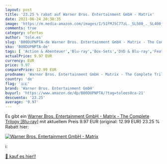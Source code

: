 ```yaml
---
layout: post
title: '23.25 % rabat auf Warner Bros. Entertainment GmbH - Matrix'
date: 2021-06-24 20:38:35
image: 'https://m.media-amazon.com/images/I/51FMJ5C77zL._SL500_._SL400_.jpg'
comments: true
category: ofertas
author: 'tole.es'
slug: 'B00DUPNPTA-de Warner Bros. Entertainment GmbH - Matrix - The Complete...'
sku: 'B00DUPNPTA-de'
tags: [ 'Action & Abenteuer','Blu-ray','Box-Sets','DVD & Blu-ray','Featured Categories','Filme','Krimi','Science Fiction','Thriller','warner bros. entertainment gmbh', ]
actualPrice: 9.97 EUR
currency: EUR
price: 9.97
comparePrice: 12.99 EUR
prodname: 'Warner Bros. Entertainment GmbH - Matrix - The Complete Trilogy [Blu-ray]'
country: 'de'
flag: '🇩🇪'
brand: 'Warner Bros. Entertainment GmbH'
buyurl: 'https://www.amazon.de/dp/B00DUPNPTA/?tag=tolees0ca-21'
descuento: '23.25'
average: '9.97'
---
```


Es gibt ein [Warner Bros. Entertainment GmbH - Matrix - The Complete Trilogy [Blu-ray]](https://www.amazon.de/dp/B00DUPNPTA/?tag=tolees0ca-21) mit aktuellem Preis 9.97 EUR (original: 12.99 EUR) 23.25 % Rabatt hier:

[![Warner Bros. Entertainment GmbH - Matrix](https://m.media-amazon.com/images/I/51FMJ5C77zL._SL500_._SL400_.jpg)](https://www.amazon.de/dp/B00DUPNPTA/?tag=tolees0ca-21)

ℹ️:


[🛒 kauf es hier!!](https://www.amazon.de/dp/B00DUPNPTA/?tag=tolees0ca-21)
